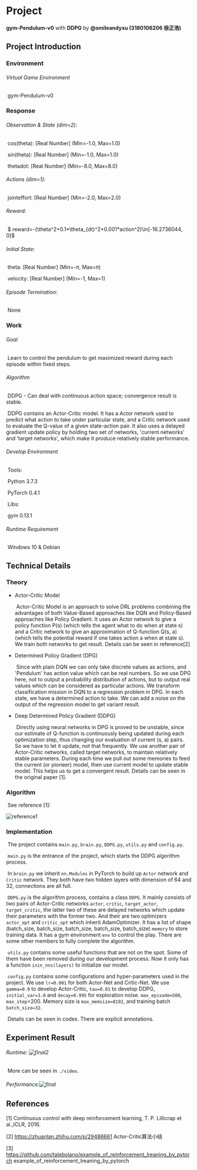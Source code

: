 # Project

**gym-Pendulum-v0** with **DDPG** by **@smileandyxu (3180106206 徐正浩)**

## Project Introduction

### Environment

###### Virtual Game Environment

​	gym-Pendulum-v0

### Response

###### Observation & State (dim=2):

​	cos(theta): [Real Number] (Min=-1.0, Max=1.0)

​	sin(theta): [Real Number] (Min=-1.0, Max=1.0)

​	thetadot: [Real Number] (Min=-8.0, Max=8.0)

###### Actions (dim=1):

​	jointeffort: [Real Number] (Min=-2.0, Max=2.0)

###### Reward:

​	 $ reward=-(\theta^2+0.1*\theta_{dt}^2+0.001*action^2)\in[-16.2736044, 0]$

###### Initial State:

​	theta: [Real Number] (Min=-$\pi$, Max=$\pi$)

​	velocity: [Real Number] (Min=-1, Max=1)

###### Episode Termination:

​	None

### Work

###### Goal

​	Learn to control the pendulum to get maximized reward during each episode within fixed steps.

###### Algorithm

​	DDPG - Can deal with continuous action space; convergence result is stable. 

​	DDPG contains an Actor-Critic model. It has a Actor network used to predict what action to take under particular state, and a Critic network used to evaluate the Q-value of a given state-action pair. It also uses a delayed gradient update policy by holding two set of networks, 'current networks' and 'target networks', which make it produce relatively stable performance.

###### Develop Environment

​	Tools:

​		Python 3.7.3

​		PyTorch 0.4.1

​	Libs:

​		gym 0.13.1

###### Runtime Requirement

​	Windows 10 & Debian



## Technical Details

### Theory

* Actor-Critic Model

  ​	Actor-Critic Model is an approach to solve DRL problems combining the advantages of both Value-Based approaches like DQN and Policy-Based approaches like Policy Gradient. It uses an Actor network to give a policy function P(s) (which tells the agent what to do when at state s) and a Critic network to give an approximation of Q-function Q(s, a) (which tells the potential reward if one takes action a when at state s). We train both networks to get result. Details can be seen in reference[2]

 * Determined Policy Gradient (DPG)

   ​	Since with plain DQN we can only take discrete values as actions, and 'Pendulum' has action value which can be real numbers. So we use DPG here, not to output a probability distribution of actions, but to output real values which can be considered as particular actions. We transform classification mission in DQN to a regression problem in DPG. In each state, we have a determined action to take. We can add a noise on the output of the regression model to get variant result.

 * Deep Determined Policy Gradient (DDPG)

   ​	Directly using neural networks in DPG is proved to be unstable, since our estimate of Q-function is continuously being updated during each optimization step, thus changing our evaluation of current (s, a) pairs. So we have to let it update, not that frequently. We use another pair of Actor-Critic networks, called target networks, to maintain relatively stable parameters. During each time we pull out some memories to feed the current (or pioneer) model, then use current model to update stable model. This helps us to get a convergent result. Details can be seen in the original paper [1].

### Algorithm

​	See reference [1]:

![reference1](C:\Users\smile\Desktop\lab\DDPG\images\reference1.png)

### Implementation

​	The project contains `main.py`, `brain.py`, `DDPG.py`, `utils.py` and `config.py`. 

​	`main.py` is the entrance of the project, which starts the DDPG algorithm process. 

​	In `brain.py` we inherit `nn.Modules` in PyTorch to build up `Actor` network and `Critic` network. They both have two hidden layers with dimension of 64 and 32, connections are all full.

​	`DDPG.py` is the algorithm process, contains a class `DDPG`. It mainly consists of two pairs of Actor-Critic networks `actor`, `critic`, `target_actor`, `target_critic`, the latter two of these are delayed networks which update their parameters with the former two. And their are two optimizers `actor_opt` and `critic_opt` which inherit AdamOptimizer. It has a list of shape (batch_size, batch_size, batch_size, batch_size, batch_size) `memory` to store training data. It has a gym environment `env` to control the play. There are some other members to fully complete the algorithm.

​	`utils.py` contains some useful functions that are not on the spot. Some of them have been removed during our development process. Now it only has a function `inin_nns(layers)` to initialize our model.

​	`config.py` contains some configurations and hyper-parameters used in the project. We use `lr=0.001` for both Actor-Net and Critic-Net. We use `gamma=0.9` to develop Actor-Critic, `tau=0.01` to develop DDPG, `initial_var=3.0` and `decay=0.995` for exploration noise. `max_episode=500`, `max_step`=200. Memory size is `max_memsize=8192`, and training batch `batch_size=32`.

​	Details can be seen in codes. There are explicit annotations.

## Experiment Result

###### Runtime:	![final2](C:\Users\smile\Desktop\lab\DDPG\images\final2.png)

​	More can be seen in `./video`.

###### Performance:![final](C:\Users\smile\Desktop\lab\DDPG\images\final.png)

## References

[1] Continuous control with deep reinforcement learning, T. P. Lillicrap et al.,ICLR, 2016.

[2] <https://zhuanlan.zhihu.com/p/29486661> Actor-Critic算法小结

[3] <https://github.com/talebolano/example_of_reinforcement_lreaning_by_pytorch> example_of_reinforcement_lreaning_by_pytorch
